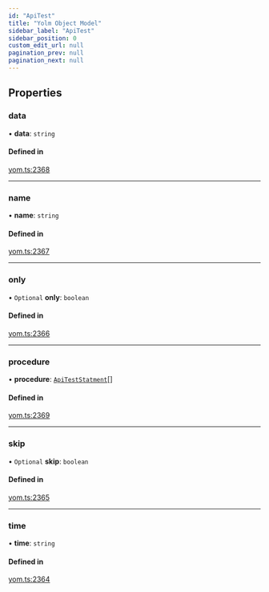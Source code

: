 ```yaml
---
id: "ApiTest"
title: "Yolm Object Model"
sidebar_label: "ApiTest"
sidebar_position: 0
custom_edit_url: null
pagination_prev: null
pagination_next: null
---
```


## Properties

### data

• **data**: `string`

#### Defined in

[yom.ts:2368](https://github.com/yolmio/boost/blob/964b449/src/yom.ts#L2368)

___

### name

• **name**: `string`

#### Defined in

[yom.ts:2367](https://github.com/yolmio/boost/blob/964b449/src/yom.ts#L2367)

___

### only

• `Optional` **only**: `boolean`

#### Defined in

[yom.ts:2366](https://github.com/yolmio/boost/blob/964b449/src/yom.ts#L2366)

___

### procedure

• **procedure**: [`ApiTestStatment`](../modules.md#apiteststatment)[]

#### Defined in

[yom.ts:2369](https://github.com/yolmio/boost/blob/964b449/src/yom.ts#L2369)

___

### skip

• `Optional` **skip**: `boolean`

#### Defined in

[yom.ts:2365](https://github.com/yolmio/boost/blob/964b449/src/yom.ts#L2365)

___

### time

• **time**: `string`

#### Defined in

[yom.ts:2364](https://github.com/yolmio/boost/blob/964b449/src/yom.ts#L2364)
